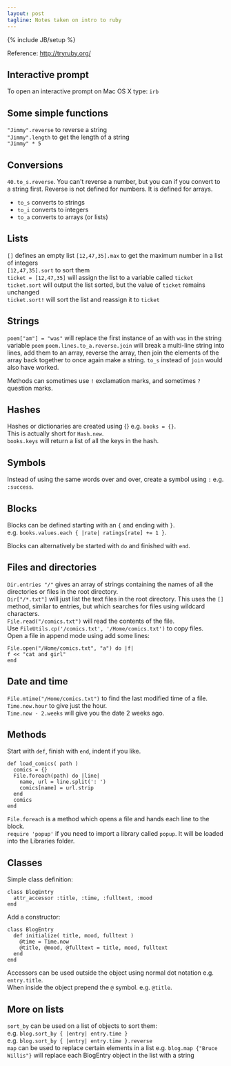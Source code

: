 ```yaml
---
layout: post
tagline: Notes taken on intro to ruby
---
```

{% include JB/setup %}

Reference: <http://tryruby.org/>

## Interactive prompt
To open an interactive prompt on Mac OS X type: `irb`

## Some simple functions
`"Jimmy".reverse` to reverse a string  
`"Jimmy".length` to get the length of a string  
`"Jimmy" * 5`  

## Conversions
`40.to_s.reverse`. You can't reverse a number, but you can if you convert to a string first. Reverse is not defined for numbers. It is defined for arrays.

* `to_s` converts to strings
* `to_i` converts to integers
* `to_a` converts to arrays (or lists)

## Lists
`[]` defines an empty list
`[12,47,35]­.max` to get the maximum number in a list of integers  
`[12,47,35].sort` to sort them  
`ticket = [12,47,35]` will assign the list to a variable called `ticket`  
`ticket.sort` will output the list sorted, but the value of `ticket` remains unchanged  
`ticket.sort!` will sort the list and reassign it to `ticket`  

## Strings
`poem["am"] = "was"` will replace the first instance of `am` with `was` in the string variable `poem`
`poem.lines.to_a.reverse.join` will break a multi-line string into lines, add them to an array, reverse the array, then join the elements of the array back together to once again make a string. `to_s` instead of `join` would also have worked.

Methods can sometimes use `!` exclamation marks, and sometimes `?` question marks.

## Hashes
Hashes or dictionaries are created using {} e.g. `books = {}`.  
This is actually short for `Hash.new`.  
`books.keys` will return a list of all the keys in the hash.

## Symbols
Instead of using the same words over and over, create a symbol using `:` e.g. `:success`.

## Blocks
Blocks can be defined starting with an `{` and ending with `}`.   
e.g. `books.values.each { |rate| ratings[rate] += 1 }`.  

Blocks can alternatively be started with `do` and finished with `end`.

## Files and directories
`Dir.entries "/"` gives an array of strings containing the names of all the directories or files in the root directory.  
`Dir["/*.txt"]` will just list the text files in the root directory. This uses the `[]` method, similar to entries, but which searches for files using wildcard characters.  
`File.read(­"/comics.t­xt")` will read the contents of the file.  
Use `FileUtils.­cp('/comic­s.txt', '/Hom­e/comics.t­xt')` to copy files.  
Open a file in append mode using add some lines:

	File.open(­"/Home/com­ics.txt", "a") do |f|
	f << "cat and girl"­  
	end  

## Date and time
`File.mtime("/Home/comics.txt")` to find the last modified time of a file.  
`Time.now.hour` to give just the hour.  
`Time.now - 2.weeks` will give you the date 2 weeks ago.  

## Methods
Start with `def`, finish with `end`, indent if you like.

	def load_comics( path )
	  comics = {}
	  File.foreach(path) do |line|
	    name, url = line.split(': ')
	    comics[name] = url.strip
	  end
	  comics
	end
	
`File.foreach` is a method which opens a file and hands each line to the block.  
`require 'popu­p'` if you need to import a library called `popup`. It will be loaded into the Libraries folder.	

## Classes
Simple class definition:

	class BlogE­ntry
	  attr_acces­sor :titl­e, :time­, :full­text, :mood­
	end

Add a constructor:

	class BlogEntry
	  def initialize( title, mood, fulltext )
	    @time = Time.now
	    @title, @mood, @fulltext = title, mood, fulltext
	  end
	end

Accessors can be used outside the object using normal dot notation e.g. `entry.title`.  
When inside the object prepend the `@` symbol. e.g. `@title`.

## More on lists
`sort_by` can be used on a list of objects to sort them:  
e.g. `blog.sort_­by { |entr­y| entry­.time }`  
e.g. `blog.sort_­by { |entr­y| entry­.time }.reverse`  
`map` can be used to replace certain elements in a list
e.g. `blog.map {"Bruce Willis"}` will replace each BlogEntry object in the list with a string



